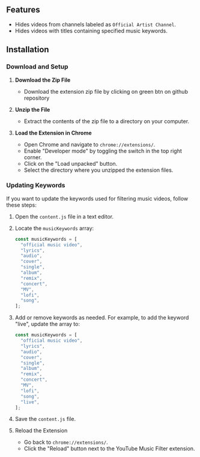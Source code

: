 ## Features

- Hides videos from channels labeled as `Official Artist Channel`.
- Hides videos with titles containing specified music keywords.

## Installation

### Download and Setup

1. **Download the Zip File**

   - Download the extension zip file by clicking on green btn on github repository

2. **Unzip the File**

   - Extract the contents of the zip file to a directory on your computer.

3. **Load the Extension in Chrome**
   - Open Chrome and navigate to `chrome://extensions/`.
   - Enable "Developer mode" by toggling the switch in the top right corner.
   - Click on the "Load unpacked" button.
   - Select the directory where you unzipped the extension files.

### Updating Keywords

If you want to update the keywords used for filtering music videos, follow these steps:

1. Open the `content.js` file in a text editor.
2. Locate the `musicKeywords` array:
   ```javascript
   const musicKeywords = [
     "official music video",
     "lyrics",
     "audio",
     "cover",
     "single",
     "album",
     "remix",
     "concert",
     "MV",
     "lofi",
     "song",
   ];
   ```
3. Add or remove keywords as needed. For example, to add the keyword "live", update the array to:
   ```javascript
   const musicKeywords = [
     "official music video",
     "lyrics",
     "audio",
     "cover",
     "single",
     "album",
     "remix",
     "concert",
     "MV",
     "lofi",
     "song",
     "live",
   ];
   ```
4. Save the `content.js` file.

5. Reload the Extension
   - Go back to `chrome://extensions/`.
   - Click the "Reload" button next to the YouTube Music Filter extension.
